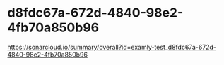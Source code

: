 # d8fdc67a-672d-4840-98e2-4fb70a850b96
https://sonarcloud.io/summary/overall?id=examly-test_d8fdc67a-672d-4840-98e2-4fb70a850b96
